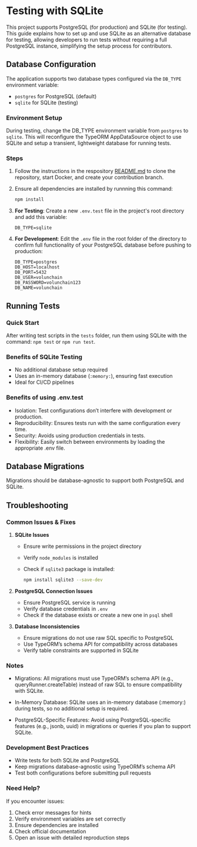 # Testing with SQLite

This project supports PostgreSQL (for production) and SQLite (for testing). This guide explains how to set up and use SQLite as an alternative database for testing, allowing developers to run tests without requiring a full PostgreSQL instance, simplifying the setup process for contributors.

## Database Configuration

The application supports two database types configured via the `DB_TYPE` environment variable:

- `postgres` for PostgreSQL (default)
- `sqlite` for SQLite (testing)

### Environment Setup

During testing, change the DB_TYPE environment variable from `postgres` to `sqlite`. This will reconfigure the TypeORM AppDataSource object to use SQLite and setup a transient, lightweight database for running tests.

### Steps

1. Follow the instructions in the respository [README.md](./readme.md) to clone the repository, start Docker, and create your contribution branch.

2. Ensure all dependencies are installed by runnning this command:

    ```bash
    npm install
    ```

3. **For Testing**: Create a new `.env.test` file in the project's root directory and add this variable:

    ```env
    DB_TYPE=sqlite
    ```

4. **For Development**: Edit the `.env` file in the root folder of the directory to confirm full functionality of your PostgreSQL database before pushing to production:

    ```env
    DB_TYPE=postgres
    DB_HOST=localhost
    DB_PORT=5432
    DB_USER=volunchain
    DB_PASSWORD=volunchain123
    DB_NAME=volunchain
    ```

## Running Tests

### Quick Start

After writing test scripts in the `tests` folder, run them using SQLite with the  command: `npm test` or `npm run test`.

### Benefits of SQLite Testing

- No additional database setup required
- Uses an in-memory database (`:memory:`), ensuring fast execution
- Ideal for CI/CD pipelines

### Benefits of using .env.test

- Isolation: Test configurations don’t interfere with development or production.
- Reproducibility: Ensures tests run with the same configuration every time.
- Security: Avoids using production credentials in tests.
- Flexibility: Easily switch between environments by loading the appropriate .env file.

## Database Migrations

Migrations should be database-agnostic to support both PostgreSQL and SQLite.

## Troubleshooting

### Common Issues & Fixes

1. **SQLite Issues**
   - Ensure write permissions in the project directory
   - Verify `node_modules` is installed
   - Check if `sqlite3` package is installed:

     ```bash
     npm install sqlite3 --save-dev
     ```

2. **PostgreSQL Connection Issues**
   - Ensure PostgreSQL service is running
   - Verify database credentials in `.env`
   - Check if the database exists or create a new one in `psql` shell

3. **Database Inconsistencies**

   - Ensure migrations do not use raw SQL specific to PostgreSQL
   - Use TypeORM’s schema API for compatibility across databases
   - Verify table constraints are supported in SQLite

### Notes

- Migrations: All migrations must use TypeORM’s schema API (e.g., queryRunner.createTable) instead of raw SQL to ensure compatibility with SQLite.

- In-Memory Database: SQLite uses an in-memory database (:memory:) during tests, so no additional setup is required.

- PostgreSQL-Specific Features: Avoid using PostgreSQL-specific features (e.g., jsonb, uuid) in migrations or queries if you plan to support SQLite.

### Development Best Practices

- Write tests for both SQLite and PostgreSQL
- Keep migrations database-agnostic using TypeORM’s schema API
- Test both configurations before submitting pull requests

### Need Help?

If you encounter issues:

1. Check error messages for hints
2. Verify environment variables are set correctly
3. Ensure dependencies are installed
4. Check official documentation
5. Open an issue with detailed reproduction steps
